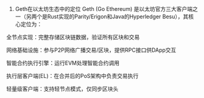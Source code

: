 1. Geth在以太坊生态中的定位
Geth (Go Ethereum) 是以太坊官方三大客户端之一（另两个是Rust实现的Parity/Erigon和Java的Hyperledger Besu），其核心定位为：

全节点实现：完整存储区块链数据，验证所有区块和交易

网络基础设施：参与P2P网络广播交易/区块，提供RPC接口供DApp交互

智能合约执行引擎：运行EVM处理智能合约调用

执行层客户端(EL)：在合并后的PoS架构中负责交易执行

轻量级客户端：支持轻节点模式，仅同步区块头
